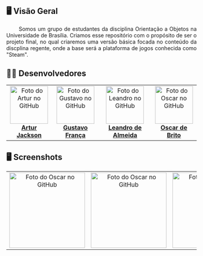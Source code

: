 ## 🖥️ Visão Geral

<p align="justify"> &emsp;&emsp;
  Somos um grupo de estudantes da disciplina Orientação a Objetos na Universidade de Brasília. Criamos esse repositório com o propósito de ser o projeto final, no qual criaremos uma versão básica focada no conteúdo da discplina regente, onde a base será a plataforma de jogos conhecida como "Steam".
</p>

## 🧑‍💻 Desenvolvedores
    
<table>
  <tr>
    <td align="center">
      <a href="#">
        <img src="https://avatars.githubusercontent.com/u/100738244?v=4" width="100px;" alt="Foto do Artur no GitHub"/><br>
        <sub>
          <b><a href="https://github.com/artur-jack">Artur Jackson</a></b>
        </sub>
      </a>
    </td>
    <td align="center">
      <a href="#">
        <img src="https://avatars.githubusercontent.com/u/61592832?v=4" width="100px;" alt="Foto do Gustavo no GitHub"/><br>
        <sub>
          <b><a href="https://github.com/gustavofbs">Gustavo França</a></b>
        </sub>
      </a>
    </td>
    <td align="center">
      <a href="#">
        <img src="https://avatars.githubusercontent.com/u/90487905?v=4" width="100px;" alt="Foto do Leandro no GitHub "/><br>
        <sub>
          <b><a href="https://github.com/leomitx10">Leandro de Almeida</a></b>
        </sub>
      </a>
    </td>
    <td align="center">
      <a href="#">
        <img src="https://avatars.githubusercontent.com/u/98489703?v=4" width="100px;" alt="Foto do Oscar no GitHub"/><br>
        <sub>
          <b><a href="https://github.com/OscarDeBrito">Oscar de Brito</a></b>
        </sub>
      </a>
    </td>
  </tr>
</table>

## 🖥️ Screenshots
<table>
  <tr>
    <td align="center">
      <img src="https://raw.githubusercontent.com/leomitx10/Steam-Downgrade/main/Steam_Downgrade/Screenshots/Captura%20de%20tela%20de%202023-02-20%2015-23-48.png" width="200px;" alt="Foto do Oscar no GitHub"/><br>
    </td>
    <td align="center">
      <img src="https://raw.githubusercontent.com/leomitx10/Steam-Downgrade/main/Steam_Downgrade/Screenshots/Captura%20de%20tela%20de%202023-02-20%2015-24-14.png" width="200px;" alt="Foto do Oscar no GitHub"/><br>
    </td>
    <td align="center">
      <img src="https://raw.githubusercontent.com/leomitx10/Steam-Downgrade/main/Steam_Downgrade/Screenshots/Captura%20de%20tela%20de%202023-02-20%2015-58-23.png" width="200px;" alt="Foto do Oscar no GitHub"/><br>
    </td>
     <td align="center">
      <img src="https://raw.githubusercontent.com/leomitx10/Steam-Downgrade/main/Steam_Downgrade/Screenshots/Captura%20de%20tela%20de%202023-02-20%2015-59-24.png" width="200px;" alt="Foto do Oscar no GitHub"/><br>
    </td>
  </tr>
</table>
